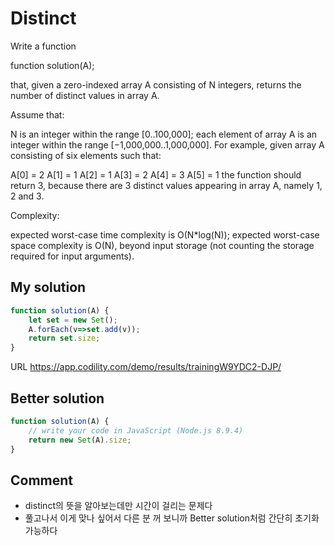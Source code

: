 # Distinct
Write a function

function solution(A);

that, given a zero-indexed array A consisting of N integers, returns the number of distinct values in array A.

Assume that:

N is an integer within the range [0..100,000];
each element of array A is an integer within the range [−1,000,000..1,000,000].
For example, given array A consisting of six elements such that:

 A[0] = 2    A[1] = 1    A[2] = 1
 A[3] = 2    A[4] = 3    A[5] = 1
the function should return 3, because there are 3 distinct values appearing in array A, namely 1, 2 and 3.

Complexity:

expected worst-case time complexity is O(N*log(N));
expected worst-case space complexity is O(N), beyond input storage (not counting the storage required for input arguments).

## My solution
```js
function solution(A) {
    let set = new Set();
    A.forEach(v=>set.add(v));
    return set.size;
}
```
URL https://app.codility.com/demo/results/trainingW9YDC2-DJP/
## Better solution
```js
function solution(A) {
    // write your code in JavaScript (Node.js 8.9.4)
    return new Set(A).size;
}
```

## Comment
- distinct의 뜻을 알아보는데만 시간이 걸리는 문제다
- 풀고나서 이게 맞나 싶어서 다른 분 꺼 보니까 Better solution처럼 간단히 초기화 가능하다